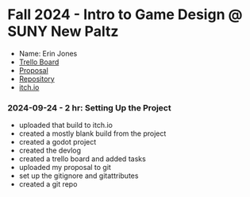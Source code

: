 # Fall 2024 - Intro to Game Design @ SUNY New Paltz
* Name: Erin Jones
* [Trello Board](https://trello.com/b/eQVNpjV2/sidestepdemo)
* [Proposal](proposal.pdf)
* [Repository](https://github.com/jones-erin-650/SideStepDemo/tree/main)
* [itch.io](https://jones-erin-650.itch.io/sidestep-demo)

### 2024-09-24 - 2 hr: Setting Up the Project
* uploaded that build to itch.io
* created a mostly blank build from the project
* created a godot project
* created the devlog
* created a trello board and added tasks
* uploaded my proposal to git
* set up the gitignore and gitattributes
* created a git repo

